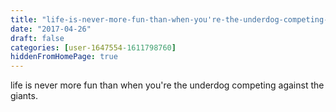 ```yaml
---
title: "life-is-never-more-fun-than-when-you're-the-underdog-competing-against"
date: "2017-04-26"
draft: false
categories: [user-1647554-1611798760]
hiddenFromHomePage: true
---
```

life is never more fun than when you're the underdog competing against the giants.
